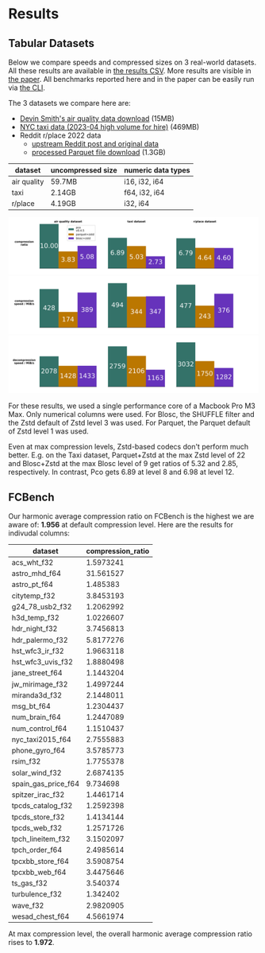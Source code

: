 # Results

## Tabular Datasets

Below we compare speeds and compressed sizes on 3 real-world datasets.
All these results are available in
[the results CSV](./benchmark_results/mbp_m3_max_rust1_82.csv).
More results are visible in [the paper](https://arxiv.org/abs/2502.06112).
All benchmarks reported here and in the paper can be easily run via
[the CLI](../pco_cli/README.md#bench).

The 3 datasets we compare here are:

* [Devin Smith's air quality data download](https://deephaven.io/wp-content/devinrsmith-air-quality.20220714.zstd.parquet)
  (15MB)
* [NYC taxi data (2023-04 high volume for hire)](https://www.nyc.gov/site/tlc/about/tlc-trip-record-data.page) (469MB)
* Reddit r/place 2022 data
  * [upstream Reddit post and original data](https://www.reddit.com/r/place/comments/txvk2d/rplace_datasets_april_fools_2022/)
  * [processed Parquet file download](https://pcodec-public.s3.amazonaws.com/reddit_2022_place_numerical.parquet)
    (1.3GB)

| dataset     | uncompressed size | numeric data types |
|-------------|-------------------|--------------------|
| air quality | 59.7MB            | i16, i32, i64      |
| taxi        | 2.14GB            | f64, i32, i64      |
| r/place     | 4.19GB            | i32, i64           |

<p align="center">
  <img
    alt="bar charts showing better compression for Pco than zstd.parquet"
    src="../images/real_world_compression_ratio.svg"
    width="700px"
  >
  <img
    alt="bar charts showing similar compression speed for Pco and zstd.parquet"
    src="../images/real_world_compression_speed.svg"
    width="700px"
  >
  <img
    alt="bar charts showing faster decompression speed for Pco than zstd.parquet"
    src="../images/real_world_decompression_speed.svg"
    width="700px"
  >
</p>

For these results, we used a single performance core of a Macbook Pro M3 Max.
Only numerical columns were used.
For Blosc, the SHUFFLE filter and the Zstd default of Zstd level 3 was used.
For Parquet, the Parquet default of Zstd level 1 was used.

Even at max compression levels, Zstd-based codecs don't perform much better.
E.g. on the Taxi dataset, Parquet+Zstd at the max Zstd level of 22 and Blosc+Zstd
at the max Blosc level of 9 get ratios of 5.32 and 2.85, respectively.
In contrast, Pco gets 6.89 at level 8 and 6.98 at level 12.

## FCBench

Our harmonic average compression ratio on FCBench is the highest we are aware of: **1.956** at default compression level.
Here are the results for indivudal columns:

| dataset             | compression_ratio |
| ------------------- | ----------------- |
| acs_wht_f32         |         1.5973241 |
| astro_mhd_f64       |         31.561527 |
| astro_pt_f64        |          1.485383 |
| citytemp_f32        |         3.8453193 |
| g24_78_usb2_f32     |         1.2062992 |
| h3d_temp_f32        |         1.0226607 |
| hdr_night_f32       |         3.7456813 |
| hdr_palermo_f32     |         5.8177276 |
| hst_wfc3_ir_f32     |         1.9663118 |
| hst_wfc3_uvis_f32   |         1.8880498 |
| jane_street_f64     |         1.1443204 |
| jw_mirimage_f32     |         1.4997244 |
| miranda3d_f32       |         2.1448011 |
| msg_bt_f64          |         1.2304437 |
| num_brain_f64       |         1.2447089 |
| num_control_f64     |         1.1510437 |
| nyc_taxi2015_f64    |         2.7555883 |
| phone_gyro_f64      |         3.5785773 |
| rsim_f32            |         1.7755378 |
| solar_wind_f32      |         2.6874135 |
| spain_gas_price_f64 |          9.734698 |
| spitzer_irac_f32    |         1.4461714 |
| tpcds_catalog_f32   |         1.2592398 |
| tpcds_store_f32     |         1.4134144 |
| tpcds_web_f32       |         1.2571726 |
| tpch_lineitem_f32   |         3.1502097 |
| tpch_order_f64      |         2.4985614 |
| tpcxbb_store_f64    |         3.5908754 |
| tpcxbb_web_f64      |         3.4475646 |
| ts_gas_f32          |          3.540374 |
| turbulence_f32      |          1.342402 |
| wave_f32            |         2.9820905 |
| wesad_chest_f64     |         4.5661974 |

At max compression level, the overall harmonic average compression ratio rises to **1.972**.
